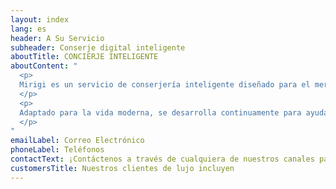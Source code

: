 ```yaml
---
layout: index
lang: es
header: A Su Servicio
subheader: Conserje digital inteligente
aboutTitle: CONCIERJE INTELIGENTE
aboutContent: "
  <p>
  Mirigi es un servicio de conserjería inteligente diseñado para el mercado residencial MDU.
  </p>
  <p>
  Adaptado para la vida moderna, se desarrolla continuamente para ayudar al personal del edificio a ofrecer un servicio excepcional de manera eficiente, trabajando de manera más simple y productiva para resolver problemas de manera creativa.
  </p>
"
emailLabel: Correo Electrónico
phoneLabel: Teléfonos
contactText: ¡Contáctenos a través de cualquiera de nuestros canales para programar una demostración y descubrir cómo el asesoramiento digital de Mirigi puede impulsar su desarrollo!
customersTitle: Nuestros clientes de lujo incluyen
---
```


